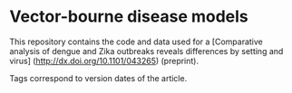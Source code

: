 # Vector-bourne disease models

This repository contains the code and data used for a [Comparative analysis of dengue and Zika outbreaks reveals differences by setting and virus] (http://dx.doi.org/10.1101/043265) (preprint).

Tags correspond to version dates of the article.
